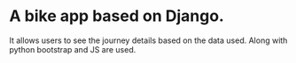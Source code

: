 # A bike app based on Django. 
It allows users to see the journey details based on the data used.
Along with python bootstrap and JS are used.
